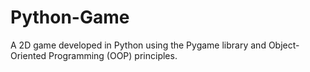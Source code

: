 # Python-Game
 A 2D game developed in Python using the Pygame library and Object-Oriented Programming (OOP) principles. 
